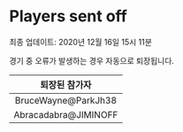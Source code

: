 # Players sent off
최종 업데이트: 2020년 12월 16일 15시 11분


경기 중 오류가 발생하는 경우 자동으로 퇴장됩니다.


| 퇴장된 참가자 |
|:---:|
| BruceWayne@ParkJh38 |
| Abracadabra@JIMINOFF |
